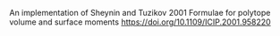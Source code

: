 An implementation of
Sheynin and Tuzikov 2001
Formulae for polytope volume and surface moments
https://doi.org/10.1109/ICIP.2001.958220
